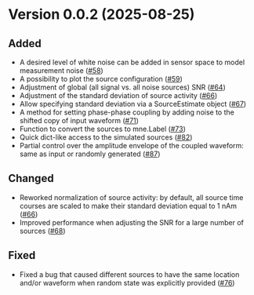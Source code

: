 # Version 0.0.2 (2025-08-25)

## Added

- A desired level of white noise can be added in sensor space to model measurement
noise ([#58](https://github.com/ctrltz/meegsim/pull/58))
- A possibility to plot the source configuration ([#59](https://github.com/ctrltz/meegsim/pull/59))
- Adjustment of global (all signal vs. all noise sources) SNR ([#64](https://github.com/ctrltz/meegsim/pull/64))
- Adjustment of the standard deviation of source activity ([#66](https://github.com/ctrltz/meegsim/pull/66))
- Allow specifying standard deviation via a SourceEstimate object ([#67](https://github.com/ctrltz/meegsim/pull/67))
- A method for setting phase-phase coupling by adding noise to the shifted copy of input waveform ([#71](https://github.com/ctrltz/meegsim/pull/71))
- Function to convert the sources to mne.Label ([#73](https://github.com/ctrltz/meegsim/pull/73))
- Quick dict-like access to the simulated sources ([#82](https://github.com/ctrltz/meegsim/pull/82))
- Partial control over the amplitude envelope of the coupled waveform: same as input or randomly generated ([#87](https://github.com/ctrltz/meegsim/pull/87))

## Changed

- Reworked normalization of source activity: by default, all source time courses are scaled to make their standard deviation equal to 1 nAm ([#66](https://github.com/ctrltz/meegsim/pull/66))
- Improved performance when adjusting the SNR for a large number of sources ([#68](https://github.com/ctrltz/meegsim/pull/68))

## Fixed

- Fixed a bug that caused different sources to have the same location and/or waveform when random state was explicitly provided ([#76](https://github.com/ctrltz/meegsim/pull/76))
